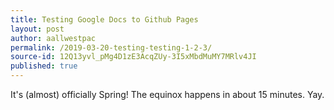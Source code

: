 ```yaml
---
title: Testing Google Docs to Github Pages
layout: post
author: aallwestpac
permalink: /2019-03-20-testing-testing-1-2-3/
source-id: 12Q13yvl_pMg4D1zE3AcqZUy-3I5xMbdMuMY7MRlv4JI
published: true
---
```

It's (almost) officially Spring! The equinox happens in about 15 minutes. Yay.

